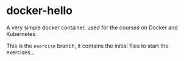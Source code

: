 # docker-hello

A very simple docker container, used for the courses on Docker and Kubernetes.

This is the ```exercise``` branch, it contains the initial files to start the exercises...

